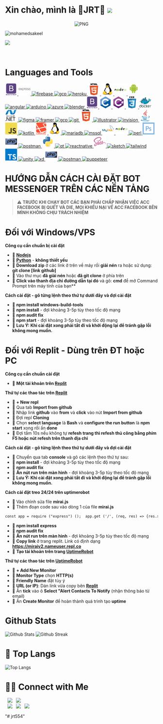 <h1> Xin chào, mình là 🍁JRT🍂 <img src="https://user-images.githubusercontent.com/88273015/133915703-61533620-a9b9-48ea-b6cd-d42d1e6e7e76.gif" width="25"></h1> 

<p align="center">
    <img align="center" alt="PNG" src="https://user-images.githubusercontent.com/88273015/133915703-61533620-a9b9-48ea-b6cd-d42d1e6e7e76.gif" />
</p> 
<p align="left"> <img src="https://komarev.com/ghpvc/?username=mohamedsakeel&label=Profile%20views&color=0e75b6&style=flat" alt="mohamedsakeel" /> </p>
<img width=800 src="https://github-profile-trophy.vercel.app/?username=J-JRT&column=8&theme=gruvbox&no-frame=true"/></a> 
</p>
<br>

# Languages and Tools
<p align="left"> <a href="https://getbootstrap.com" target="_blank"> <img src="https://raw.githubusercontent.com/devicons/devicon/master/icons/bootstrap/bootstrap-plain-wordmark.svg" alt="bootstrap" width="40" height="40"/> </a> <a href="https://expressjs.com" target="_blank"> <img src="https://raw.githubusercontent.com/devicons/devicon/master/icons/express/express-original-wordmark.svg" alt="express" width="40" height="40"/> </a> <a href="https://firebase.google.com/" target="_blank"> <img src="https://www.vectorlogo.zone/logos/firebase/firebase-icon.svg" alt="firebase" width="40" height="40"/> </a> <a href="https://cloud.google.com" target="_blank"> <img src="https://www.vectorlogo.zone/logos/google_cloud/google_cloud-icon.svg" alt="gcp" width="40" height="40"/> </a> <a href="https://heroku.com" target="_blank"> <img src="https://www.vectorlogo.zone/logos/heroku/heroku-icon.svg" alt="heroku" width="40" height="40"/> </a> <a href="https://www.w3.org/html/" target="_blank"> <img src="https://raw.githubusercontent.com/devicons/devicon/master/icons/html5/html5-original-wordmark.svg" alt="html5" width="40" height="40"/> </a> <a href="https://www.linux.org/" target="_blank"> <img src="https://raw.githubusercontent.com/devicons/devicon/master/icons/linux/linux-original.svg" alt="linux" width="40" height="40"/> </a>  </a> <a href="https://nodejs.org" target="_blank"> <img src="https://raw.githubusercontent.com/devicons/devicon/master/icons/nodejs/nodejs-original-wordmark.svg" alt="nodejs" width="40" height="40"/> </a> <a
href="https://developer.android.com" target="_blank"> <img src="https://raw.githubusercontent.com/devicons/devicon/master/icons/android/android-original-wordmark.svg" alt="android" width="40" height="40"/> </a> <a href="https://angular.io" target="_blank"> <img src="https://angular.io/assets/images/logos/angular/angular.svg" alt="angular" width="40" height="40"/> </a> <a href="https://www.arduino.cc/" target="_blank"> <img src="https://cdn.worldvectorlogo.com/logos/arduino-1.svg" alt="arduino" width="40" height="40"/> </a> <a href="https://azure.microsoft.com/en-in/" target="_blank"> <img src="https://www.vectorlogo.zone/logos/microsoft_azure/microsoft_azure-icon.svg" alt="azure" width="40" height="40"/> </a> <a href="https://www.blender.org/" target="_blank"> <img src="https://download.blender.org/branding/community/blender_community_badge_white.svg" alt="blender" width="40" height="40"/> </a> <a href="https://getbootstrap.com" target="_blank"> <img src="https://raw.githubusercontent.com/devicons/devicon/master/icons/bootstrap/bootstrap-plain-wordmark.svg" alt="bootstrap" width="40" height="40"/> </a> <a href="https://www.cprogramming.com/" target="_blank"> <img src="https://raw.githubusercontent.com/devicons/devicon/master/icons/c/c-original.svg" alt="c" width="40" height="40"/> </a> <a href="https://www.w3schools.com/cs/" target="_blank"> <img src="https://raw.githubusercontent.com/devicons/devicon/master/icons/csharp/csharp-original.svg" alt="csharp" width="40" height="40"/> </a> <a href="https://www.w3schools.com/css/" target="_blank"> <img src="https://raw.githubusercontent.com/devicons/devicon/master/icons/css3/css3-original-wordmark.svg" alt="css3" width="40" height="40"/> </a> <a href="https://www.docker.com/" target="_blank"> <img src="https://raw.githubusercontent.com/devicons/devicon/master/icons/docker/docker-original-wordmark.svg" alt="docker" width="40" height="40"/> </a> <a href="https://dotnet.microsoft.com/" target="_blank"> <img src="https://raw.githubusercontent.com/devicons/devicon/master/icons/dot-net/dot-net-original-wordmark.svg" alt="dotnet" width="40" height="40"/> </a> <a href="https://www.figma.com/" target="_blank"> <img src="https://www.vectorlogo.zone/logos/figma/figma-icon.svg" alt="figma" width="40" height="40"/> </a> <a href="https://www.framer.com/" target="_blank"> <img src="https://www.vectorlogo.zone/logos/framer/framer-icon.svg" alt="framer" width="40" height="40"/> </a> <a href="https://cloud.google.com" target="_blank"> <img src="https://www.vectorlogo.zone/logos/google_cloud/google_cloud-icon.svg" alt="gcp" width="40" height="40"/> </a> <a href="https://git-scm.com/" target="_blank"> <img src="https://www.vectorlogo.zone/logos/git-scm/git-scm-icon.svg" alt="git" width="40" height="40"/> </a> <a href="https://www.w3.org/html/" target="_blank"> <img src="https://raw.githubusercontent.com/devicons/devicon/master/icons/html5/html5-original-wordmark.svg" alt="html5" width="40" height="40"/> </a> <a href="https://www.adobe.com/in/products/illustrator.html" target="_blank"> <img src="https://www.vectorlogo.zone/logos/adobe_illustrator/adobe_illustrator-icon.svg" alt="illustrator" width="40" height="40"/> </a> <a href="https://www.invisionapp.com/" target="_blank"> <img src="https://www.vectorlogo.zone/logos/invisionapp/invisionapp-icon.svg" alt="invision" width="40" height="40"/> </a> <a href="https://www.java.com" target="_blank"> <img src="https://raw.githubusercontent.com/devicons/devicon/master/icons/java/java-original.svg" alt="java" width="40" height="40"/> </a> <a href="https://developer.mozilla.org/en-US/docs/Web/JavaScript" target="_blank"> <img src="https://raw.githubusercontent.com/devicons/devicon/master/icons/javascript/javascript-original.svg" alt="javascript" width="40" height="40"/> </a> <a href="https://kotlinlang.org" target="_blank"> <img src="https://www.vectorlogo.zone/logos/kotlinlang/kotlinlang-icon.svg" alt="kotlin" width="40" height="40"/> </a> <a href="https://laravel.com/" target="_blank"> <img src="https://raw.githubusercontent.com/devicons/devicon/master/icons/laravel/laravel-plain-wordmark.svg" alt="laravel" width="40" height="40"/> </a> <a href="https://www.linux.org/" target="_blank"> <img src="https://raw.githubusercontent.com/devicons/devicon/master/icons/linux/linux-original.svg" alt="linux" width="40" height="40"/> </a> <a href="https://mariadb.org/" target="_blank"> <img src="https://www.vectorlogo.zone/logos/mariadb/mariadb-icon.svg" alt="mariadb" width="40" height="40"/> </a> <a href="https://www.microsoft.com/en-us/sql-server" target="_blank"> <img src="https://www.svgrepo.com/show/303229/microsoft-sql-server-logo.svg" alt="mssql" width="40" height="40"/> </a> <a href="https://www.mysql.com/" target="_blank"> <img src="https://raw.githubusercontent.com/devicons/devicon/master/icons/mysql/mysql-original-wordmark.svg" alt="mysql" width="40" height="40"/> </a> <a href="https://nodejs.org" target="_blank"> <img src="https://raw.githubusercontent.com/devicons/devicon/master/icons/nodejs/nodejs-original-wordmark.svg" alt="nodejs" width="40" height="40"/> </a> <a href="https://www.perl.org/" target="_blank"> <img src="https://api.iconify.design/logos-perl.svg" alt="perl" width="40" height="40"/> </a> <a href="https://www.photoshop.com/en" target="_blank"> <img src="https://raw.githubusercontent.com/devicons/devicon/master/icons/photoshop/photoshop-line.svg" alt="photoshop" width="40" height="40"/> </a> <a href="https://www.php.net" target="_blank"> <img src="https://raw.githubusercontent.com/devicons/devicon/master/icons/php/php-original.svg" alt="php" width="40" height="40"/> </a> <a href="https://postman.com" target="_blank"> <img src="https://www.vectorlogo.zone/logos/getpostman/getpostman-icon.svg" alt="postman" width="40" height="40"/> </a> <a href="https://www.python.org" target="_blank"> <img src="https://raw.githubusercontent.com/devicons/devicon/master/icons/python/python-original.svg" alt="python" width="40" height="40"/> </a> <a href="https://www.qt.io/" target="_blank"> <img src="https://upload.wikimedia.org/wikipedia/commons/0/0b/Qt_logo_2016.svg" alt="qt" width="40" height="40"/> </a> <a href="https://reactnative.dev/" target="_blank"> <img src="https://reactnative.dev/img/header_logo.svg" alt="reactnative" width="40" height="40"/> </a> <a href="https://sass-lang.com" target="_blank"> <img src="https://raw.githubusercontent.com/devicons/devicon/master/icons/sass/sass-original.svg" alt="sass" width="40" height="40"/> </a> <a href="https://www.sketch.com/" target="_blank"> <img src="https://www.vectorlogo.zone/logos/sketchapp/sketchapp-icon.svg" alt="sketch" width="40" height="40"/> </a> <a href="https://tailwindcss.com/" target="_blank"> <img src="https://www.vectorlogo.zone/logos/tailwindcss/tailwindcss-icon.svg" alt="tailwind" width="40" height="40"/> </a> <a href="https://www.typescriptlang.org/" target="_blank"> <img src="https://raw.githubusercontent.com/devicons/devicon/master/icons/typescript/typescript-original.svg" alt="typescript" width="40" height="40"/> </a> <a href="https://unity.com/" target="_blank"> <img src="https://www.vectorlogo.zone/logos/unity3d/unity3d-icon.svg" alt="unity" width="40" height="40"/> </a> <a href="https://www.adobe.com/products/xd.html" target="_blank"> <img src="https://cdn.worldvectorlogo.com/logos/adobe-xd.svg" alt="xd" width="40" height="40"/> </a> <a
href="https://www.php.net" target="_blank"> <img src="https://raw.githubusercontent.com/devicons/devicon/master/icons/php/php-original.svg" alt="php" width="40" height="40"/> </a> <a href="https://postman.com" target="_blank"> <img src="https://www.vectorlogo.zone/logos/getpostman/getpostman-icon.svg" alt="postman" width="40" height="40"/> </a> <a href="https://github.com/puppeteer/puppeteer" target="_blank"> <img src="https://www.vectorlogo.zone/logos/pptrdev/pptrdev-official.svg" alt="puppeteer" width="40" height="40"/> </a> </p>


<h1>HƯỚNG DẪN CÁCH CÀI ĐẶT BOT MESSENGER TRÊN CÁC NỀN TẢNG</h1>

> :warning: **TRƯỚC KHI CHẠY BOT CÁC BẠN PHẢI CHẤP NHẬN VIỆC ACC FACEBOOK BỊ QUÉT VÀ DIE, MỌI KHIẾU NẠI VỀ ACC FACEBOOK BÊN MÌNH KHÔNG CHỊU TRÁCH NHIỆM**

<h1>Đối với Windows/VPS</h1> 

**Công cụ cần chuẩn bị cài đặt**

- 🍁 **[Nodejs](https://nodejs.org/en/)**
- 🍁 **[Python](https://www.python.org/)** - **không thiết yếu**
- 🍁 **Download zip** ở các link ở trên về máy rồi **giải nén** ra hoặc sử dụng: **git clone [link github]**
- 🍁 Vào thư mục **đã giải nén** hoặc **đã git clone** ở phía trên
- 🍁 **Click vào thanh địa chỉ đường dẫn tại đó** và gõ: **cmd** để mở Command Prompt trên máy tính của bạn**

**Cách cài đặt - gõ từng lệnh theo thứ tự dưới đây và đợi cài đặt**

- 🍁 **npm install windows-build-tools**
- 🍁 **npm install** - đợi khoảng 3-5p tùy theo tốc độ mạng
- 🍁 **npm audit fix**
- 🍁 **npm start** - đợi khoảng 3-5p tùy theo tốc độ mạng
- 🍁 **Lưu Ý: Khi cài đặt xong phải tắt đi và khởi động lại để tránh gặp lỗi không mong muốn.**

<h1>Đối với Replit - Dùng trên ĐT hoặc PC</h1> 

**Công cụ cần chuẩn cài đặt**

- 🍁 **Một tài khoản trên [Replit](https://replit.com/)**

**Thứ tự các thao tác trên [Replit](https://replit.com/)**

- 🍁 **+ New repl**
- 🍁 Qua tab **Import from github**
- 🍁 Nhập link **github** vào **from** và **click** vào nút **Import from github**
- 🍁 Đợi repl **Cloning**
- 🍁 Chọn **select language** là **Bash** và **configure the run button** là **npm start** xong rồi ấn **done**
- 🍁 Đợi tầm 10s nếu không tự **refesh trang thì refesh thủ công bằng phím F5 hoặc nút refesh trên thanh địa chỉ**

**Cách cài đặt - gõ từng lệnh theo thứ tự dưới đây và đợi cài đặt**

- 🍁 Chuyển qua tab **console** và gõ các lệnh theo thứ tự sau:
- 🍁 **npm install** - đợi khoảng 3-5p tùy theo tốc độ mạng
- 🍁 **npm audit fix**
- 🍁 **Ấn nút run trên màn hình** - đợi khoảng 3-5p tùy theo tốc độ mạng
- 🍁 **Lưu Ý: Khi cài đặt xong phải tắt đi và khởi động lại để tránh gặp lỗi không mong muốn.**

**Cách cài đặt treo 24/24 trên uptimerobot**

- 🍁 Vào chỉnh sửa file **mirai.js**
- 🍁 Thêm đoạn code sau vào dòng 1 của file **mirai.js**

```diff
const app = require ("express") ();  app.get ('/', (req, res) => {res.send ("RUN BOT");});app.listen(process.env. PORT);    
```

- 🍁 **npm install express**
- 🍁 **npm audit fix**
- 🍁 **Ấn nút run trên màn hình** - đợi khoảng 3-5p tùy theo tốc độ mạng
- 🍁 **Copy link** ở trang replit. Link có định dạng **https://miraiv2.nameuser.repl.co**
- 🍁 **Tạo tài khoản trên trang [UptimeRobot](https://uptimerobot.com/)**

**Thứ tự các thao tác trên [UptimeRobot](https://uptimerobot.com/)**


- 🍁 **+  Add New Monitor**
- 🍁 **Monitor Type** chọn **HTTP(s)**
- 🍁 **Friendly Name** đặt tùy ý
- 🍁 **URL (or IP)**: Dán link vừa copy bên **[Replit](https://replit.com/)** 
- 🍁 Ấn **tick** vào ô  **Select "Alert Contacts To Notify** (nhận thông báo từ email)
- 🍁 Ấn **Create Monitor** để hoàn thành quá trình tạo **uptime**

# Github Stats

<img src="https://github-readme-stats.vercel.app/api?username=J-JRT&include_all_commits=true&count_private=true&show_icons=true&custom_title=J-JRT&line_height=20&title_color=7A7ADB&icon_color=2234AE&text_color=D3D3D3&bg_color=0,000000,130F40" alt = "Github Stats" >
<img src="http://github-readme-streak-stats.herokuapp.com/?user=J-JRT&theme=neon-palenight" alt = "Github Streak" >

# 📖 Top Langs

![Top Langs](https://github-readme-stats.vercel.app/api/top-langs/?username=J-JRT&text_color=daf7dc&bg_color=151515)
# 🤝🏻 Connect with Me
<p align="center">
  
&nbsp; <a href="https://www.instagram.com/hd.jrt.2k3" target="_blank" rel="noopener noreferrer"><img src="https://img.icons8.com/plasticine/100/000000/instagram-new.png" width="100" /></a> 
&nbsp; <a href="https://www.tiktok.com/@hd.jrt03?" target="_blank" rel="noopener noreferrer"><img src="https://img.icons8.com/color/search" width="100" /></a>    
&nbsp; <a href="https://github.com/J-JRT" target="_blank" rel="noopener noreferrer"><img src="https://img.icons8.com/plasticine/100/000000/github.png" width="100" /></a>
&nbsp; <a href="https://www.facebook.com/NHD.JRT.262" target="_blank" rel="noopener noreferrer"><img src="https://img.icons8.com/plasticine/100/000000/facebook.png"  width="100" /></a>
&nbsp; <a href="mailto:lehonguyen2k3@gmail.com" target="_blank" rel="noopener noreferrer"><img src="https://img.icons8.com/plasticine/100/000000/gmail.png"  width="100" /></a>
</p>


"# jrt554" 
